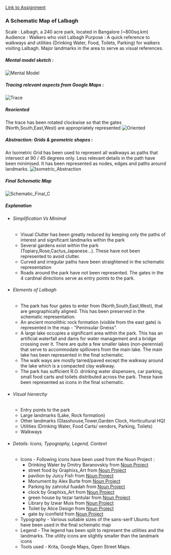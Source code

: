 [Link to Assignment](https://github.com/bsc-iitm/Data-Visualization-Design-CS4001/issues/2)

### A Schematic Map of Lalbagh
Scale : Lalbagh, a 240 acre park, located in Bangalore (~800sq.km)
Audience : Walkers who visit Lalbagh
Purpose : A quick reference to walkways and utilities (Drinking Water, Food, Toilets, Parking) for walkers visiting Lalbagh. Major landmarks in the area to serve as visual references. 

##### Mental model sketch : 
![Mental Model](https://user-images.githubusercontent.com/3922260/219935065-c59b04a1-1f90-4cd0-8583-2fb3fbd7719d.jpg)
##### Tracing relevant aspects from Google Maps :
![Trace](https://user-images.githubusercontent.com/3922260/219935090-9e242b21-3c06-456e-9eb3-64d737457abb.jpg)
##### Reoriented 
The trace has been rotated clockwise so that the gates (North,South,East,West) are appropriately represented
![Oriented](https://user-images.githubusercontent.com/3922260/219935166-87b71ed7-f16f-4d13-add8-53713d23961b.jpg)
##### Abstraction: Grids & geometric shapes :
An Isometric Grid has been used to represent all walkways as paths that intersect at 90 / 45 degrees only. Less relevant details in the path have been minimised. It has been represented as nodes, edges and paths around landmarks.
![Isometric_Abstraction](https://user-images.githubusercontent.com/3922260/219935213-bfa8bdd4-7045-4f53-bd2c-f6544bcad910.jpg)
##### Final Schematic Map
![Schematic_Final_C](https://user-images.githubusercontent.com/3922260/219938193-111e73d9-9107-42e2-822b-414fd597bb3b.jpg)
##### Explanation
* ###### Simplification Vs Minimal
	- Visual Clutter has been greatly reduced by keeping only the paths of interest and significant landmarks within the park
	- Several gardens exist within the park (Topiary,Rose,Cactus,Japanese...). These have not been represented to avoid clutter.
	- Curved and irregular paths have been straightened in the schematic representation
	- Roads around the park have not been represented. The gates in the 4 cardinal directions serve as entry points to the park.
* ###### Elements of Lalbagh
	- The park has four gates to enter from (North,South,East,West), that are geographically aligned. This has been preserved in the schematic representation.
	- An ancient monolithic rock formation (visible from the east gate) is represented in the map - "Peninsular Gneiss".
	- A large lake occupies a significant area within the park. This has an artificial waterfall and dams for water management and a bridge crossing over it. There are quite a few smaller lakes (non-perennial) that serve to accommodate spillovers from the main lake. The main lake has been represented in the final schematic. 
	- The walk ways are mostly tarred/paved except the walkway around the lake which is a compacted clay walkway.
	- The park has sufficient R.O. drinking water dispensers, car parking, small food carts and toilets distributed across the park. These have been represented as icons in the final schematic. 
* ###### Visual hierarchy
	- Entry points to the park 
	- Large landmarks (Lake, Rock formation)
	- Other landmarks (Glasshouse,Tower,Garden Clock, Horticultural HQ)
	- Utilities (Drinking Water, Food Carts/ vendors, Parking, Toilets)
	- Walkways
* ###### Details: Icons, Typography, Legend, Context
	- Icons -  Following icons have been used from the Noun Project : 
		- Drinking Water by Dmitry Baranovskiy from <a href="https://thenounproject.com/browse/icons/term/drinking-water/" target="_blank" title="Drinking Water Icons">Noun Project</a>
		- street food by Graphixs_Art from <a href="https://thenounproject.com/browse/icons/term/street-food/" target="_blank" title="street food Icons">Noun Project</a>
		- pavilion by Juicy Fish from <a href="https://thenounproject.com/browse/icons/term/pavilion/" target="_blank" title="pavilion Icons">Noun Project</a>
		- Monument by Alex Burte from <a href="https://thenounproject.com/browse/icons/term/monument/" target="_blank" title="Monument Icons">Noun Project</a>
		- Parking by zahrotul fuadah from <a href="https://thenounproject.com/browse/icons/term/parking/" target="_blank" title="Parking Icons">Noun Project</a>
		- clock by Graphixs_Art from <a href="https://thenounproject.com/browse/icons/term/clock/" target="_blank" title="clock Icons">Noun Project</a>
		- green house by tezar tantular from <a href="https://thenounproject.com/browse/icons/term/green-house/" target="_blank" title="green house Icons">Noun Project</a>
		- Library by Izwar Muis from <a href="https://thenounproject.com/browse/icons/term/library/" target="_blank" title="Library Icons">Noun Project</a>
		- Toilet by Alice Design from <a href="https://thenounproject.com/browse/icons/term/toilet/" target="_blank" title="Toilet Icons">Noun Project</a>
		- gate by iconfield from <a href="https://thenounproject.com/browse/icons/term/gate/" target="_blank" title="gate Icons">Noun Project</a>
	- Typography - Various suitable sizes of the sans-serif Ubuntu font have been used in the final schematic map
	- Legend - The legend has been split to represent the utilities and the landmarks. The utility icons are slightly smaller than the landmark icons
	- Tools used - Krita, Google Maps, Open Street Maps.
